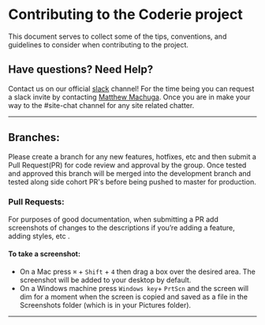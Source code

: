 # Contributing to the Coderie project
  This document serves to collect some of the tips, conventions, and guidelines to consider when contributing to the project.


## Have questions? Need Help?
  
  Contact us on our official [slack](https://slack.com/) channel! For the time being you can request a slack invite by contacting [Matthew Machuga](mailto:machuga@gmail.com). Once you are in make your way to the #site-chat channel for any site related chatter.
  
---

## Branches:
Please create a branch for any new features, hotfixes, etc and then submit a Pull Request(PR) for code review and approval by the group. Once tested and approved this branch will be merged into the development branch and tested along side cohort PR's before being pushed to master for production.


### Pull Requests: 
  
  For purposes of good documentation, when submitting a PR add screenshots of changes to the descriptions if you’re adding a feature, adding styles, etc . 
  
#### To take a screenshot:
  
  * On a Mac press `⌘` + `Shift` + `4` then drag a box over the desired area. The screenshot will be added to your desktop by default.  
  * On a Windows machine press `Windows key`+ `PrtScn` and the screen will dim for a moment when the screen is copied and saved as a file in the Screenshots folder (which is in your Pictures folder).

---
